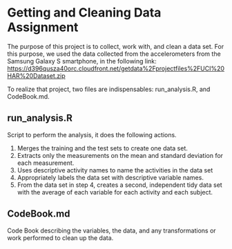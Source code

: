 # Getting and Cleaning Data Assignment
The purpose of this project is to collect, work with, and clean a data set.
For this purpose, we used the data collected from the accelerometers from the Samsung Galaxy S smartphone, in the following link: https://d396qusza40orc.cloudfront.net/getdata%2Fprojectfiles%2FUCI%20HAR%20Dataset.zip

To realize that project, two files are indispensables: run_analysis.R, and CodeBook.md.

##  run_analysis.R
Script to perform the analysis, it does the following actions.
1. Merges the training and the test sets to create one data set.
2. Extracts only the measurements on the mean and standard deviation for each measurement. 
3. Uses descriptive activity names to name the activities in the data set
4. Appropriately labels the data set with descriptive variable names. 
5. From the data set in step 4, creates a second, independent tidy data set with the average of each variable for each activity and each subject.

## CodeBook.md 
Code Book describing the variables, the data, and any transformations or work performed to clean up the data.








